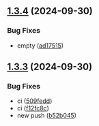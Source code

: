 ## [1.3.4](https://github.com/hanksudo/semantic-release-playground/compare/v1.3.3...v1.3.4) (2024-09-30)


### Bug Fixes

* empty ([ad17515](https://github.com/hanksudo/semantic-release-playground/commit/ad175153537c8061e646f683dd100e8c5ff0ab83))

## [1.3.3](https://github.com/hanksudo/semantic-release-playground/compare/v1.3.2...v1.3.3) (2024-09-30)


### Bug Fixes

* ci ([509fedd](https://github.com/hanksudo/semantic-release-playground/commit/509feddd1aa01c9e478a8a742654190e9c7b7705))
* ci ([f12fc8c](https://github.com/hanksudo/semantic-release-playground/commit/f12fc8cd6009c7682bb07aa71c7906d6950ba552))
* new push ([b52b045](https://github.com/hanksudo/semantic-release-playground/commit/b52b04561d90e4295f114f73634839826a747fdc))
